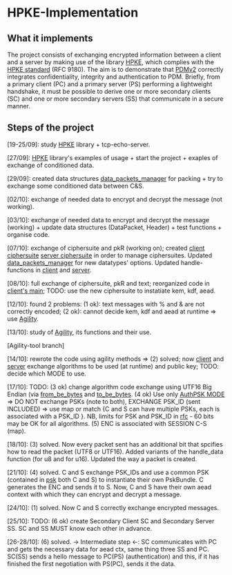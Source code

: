 # HPKE-Implementation
What it implements
------------------
The project consists of exchanging encrypted information between a client and a server by making use of the library [HPKE](https://www.rfc-editor.org/rfc/rfc9180.html), which complies with the [HPKE standard](https://www.rfc-editor.org/rfc/rfc9180.html) (RFC 9180). The aim is to demonstrate that [PDMv2](https://datatracker.ietf.org/doc/html/draft-ietf-ippm-encrypted-pdmv2-02) correctly integrates confidentiality, integrity and authentication to PDM. Briefly, from a primary client (PC) and a primary server (PS) performing a lightweight handshake, it must be possible to derive one or more secondary clients (SC) and one or more secondary servers (SS) that communicate in a secure manner.

Steps of the project
------------------
[19-25/09]: study [HPKE](https://www.rfc-editor.org/rfc/rfc9180.html) library + tcp-echo-server.

[27/09]: [HPKE](https://www.rfc-editor.org/rfc/rfc9180.html) library's examples of usage + start the project + exaples of exchange of conditioned data.

[29/09]: created data structures [data_packets_manager](CS-HPKE/client/src/data_packets_manager.rs) for packing + try to exchange some conditioned data between C&S.

[02/10]: exchange of needed data to encrypt and decrypt the message (not working).

[03/10]: exchange of needed data to encrypt and decrypt the message (working) + update data structures (DataPacket, Header) + test functions + organise code.

[07/10]: exchange of ciphersuite and pkR (working on); created [client ciphersuite](CS-HPKE/client/src/ciphersuite_client.rs) [server ciphersuite](CS-HPKE/server/src/ciphersuite_server.rs) in order to manage ciphersuites. Updated [data_packets_manager](CS-HPKE/client/src/data_packets_manager.rs) for new datatypes' options. Updated handle-functions in [client](CS-HPKE/client/src/main.rs) and [server](CS-HPKE/server/src/main.rs).

[08/10]: full exchange of ciphersuite, pkR and text; reorganized code in [client's main](CS-HPKE/client/src/main.rs); TODO: use the new ciphersuite to instatiate kem, kdf, aead.

[12/10]:  found 2 problems: (1 ok): text messages with % and & are not correctly encoded; (2 ok): cannot decide kem, kdf and aead at runtime => use [Agility](https://github.com/rozbb/rust-hpke/blob/master/examples/agility.rs).

[13/10]: study of [Agility](https://github.com/rozbb/rust-hpke/blob/master/examples/agility.rs), its functions and their use.

[Agility-tool branch]

[14/10]: rewrote the code using agility methods => (2) solved; now [client](https://github.com/GabrieleGalli/HPKE-Implementation/blob/Agility-tool/CS-HPKE/client/src/main.rs) and [server](https://github.com/GabrieleGalli/HPKE-Implementation/blob/Agility-tool/CS-HPKE/server/src/main.rs) exchange algorithms to be used (at runtime) and public key; TODO: decide which MODE to use.

[17/10]: TODO: (3 ok) change algorithm code exchange using UTF16 Big Endian (via [from_be_bytes](https://doc.rust-lang.org/std/primitive.u16.html#method.from_be_bytes) and [to_be_bytes](https://doc.rust-lang.org/std/primitive.u16.html#method.to_be_bytes). (4 ok) Use only [AuthPSK MODE](https://www.rfc-editor.org/rfc/rfc9180.html) => DO NOT exchange PSKs (note to both), EXCHANGE PSK_ID (sent INCLUDED) => use map or match {C and S can have multiple PSKs, each is associated with a PSK_ID }. NB, limits for PSK and PSK_ID in [rfc](https://www.rfc-editor.org/rfc/rfc9180.html) - 60 bits may be OK for all algorithms. (5) ENC is associated with SESSION C-S (map).

[18/10]: (3) solved. Now every packet sent has an additional bit that spcifies how to read the packet (UTF8 or UTF16). Added variants of the handle_data function (for u8 and for u16). Updated the way a packet is created.

[21/10]: (4) solved. C and S exchange PSK_IDs and use a common PSK (contained in [psk](https://github.com/GabrieleGalli/HPKE-Implementation/blob/Agility-tool/CS-HPKE/server/src/psk.rs) both C and S) to instantiate their own PskBundle. C generates the ENC and sends it to S. Now, C and S have their own aead context with which they can encrypt and decrypt a message.

[24/10]: (1) solved. Now C and S correctly exchange encrypted messages.

[25/10]: TODO: (6 ok) create Secondary Client SC and Secondary Server SS. SC and SS MUST know each other in advance. 

[26-28/10]: (6) solved. -> Intermediate step <-: SC communicates with PC and gets the necessary data for aead ctx, same thing three SS and PC. SC(SS) sends a hello message to PC(PS) (authentication) and this, if it has finished the first negotiation with PS(PC), sends it the data.
